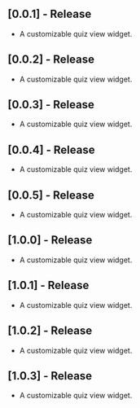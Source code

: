 ## [0.0.1] - Release

* A customizable quiz view widget.

## [0.0.2] - Release

* A customizable quiz view widget.

## [0.0.3] - Release

* A customizable quiz view widget.

## [0.0.4] - Release

* A customizable quiz view widget.

## [0.0.5] - Release

* A customizable quiz view widget.

## [1.0.0] - Release

* A customizable quiz view widget.

## [1.0.1] - Release

* A customizable quiz view widget.

## [1.0.2] - Release

* A customizable quiz view widget.

## [1.0.3] - Release

* A customizable quiz view widget.
